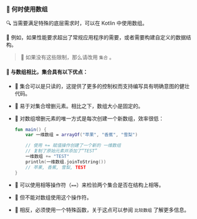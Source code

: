 ### 🤨 何时使用数组

🔍 当需要满足特殊的底层需求时，可以在 Kotlin 中使用数组。

🚀 例如，如果性能要求超出了常规应用程序的需要，或者需要构建自定义的数据结构。

>🔧 如果没有这些限制，那么请改用 `集合` 。

#### 🌟 与数组相比，集合具有以下优点：

* 📖 集合可以是只读的，这提供了更多的控制权而支持编写具有明确意图的健壮代码。

* 🔄 易于对集合增删元素。相比之下，数组大小是固定的。

* 🐢 对数组增删元素的唯一方式是每次创建一个新数组，效率很低：

  ```kotlin
  fun main() {
      var 一维数组 = arrayOf("苹果", "香蕉", "雪梨")

      // 使用 += 赋值操作创建了一个新的 一维数组
      // 复制了原始元素并添加了“TEST”
      一维数组 += "TEST"
      println(一维数组.joinToString())
      // 苹果, 香蕉, 雪梨, TEST
  }
  ```


* 🧐 可以使用相等操作符（`==`）来检验两个集合是否在结构上相等。

* 🚫 但不能对数组使用这个操作符。

* 🔧 相反，必须使用一个特殊函数，关于这点可以参阅 `比较数组` 了解更多信息。
